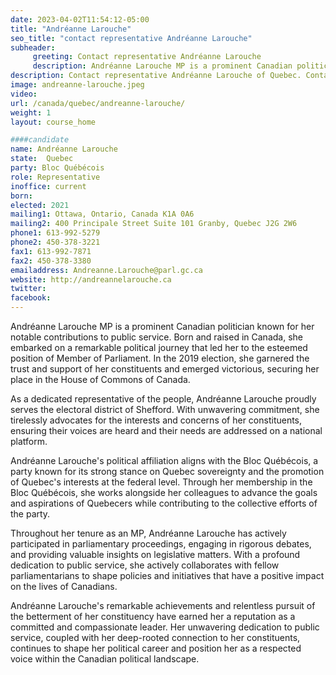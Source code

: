 ```yaml
---
date: 2023-04-02T11:54:12-05:00
title: "Andréanne Larouche"
seo_title: "contact representative Andréanne Larouche"
subheader:
     greeting: Contact representative Andréanne Larouche
     description: Andréanne Larouche MP is a prominent Canadian politician known for her notable contributions to public service.
description: Contact representative Andréanne Larouche of Quebec. Contact information for Andréanne Larouche includes email address, phone number, and mailing address.
image: andreanne-larouche.jpeg
video:
url: /canada/quebec/andreanne-larouche/
weight: 1
layout: course_home

####candidate
name: Andréanne Larouche
state:	Quebec
party: Bloc Québécois
role: Representative
inoffice: current
born:
elected: 2021
mailing1: Ottawa, Ontario, Canada K1A 0A6
mailing2: 400 Principale Street Suite 101 Granby, Quebec J2G 2W6
phone1: 613-992-5279
phone2: 450-378-3221
fax1: 613-992-7871
fax2: 450-378-3380
emailaddress: Andreanne.Larouche@parl.gc.ca
website: http://andreannelarouche.ca
twitter:
facebook:
---
```


Andréanne Larouche MP is a prominent Canadian politician known for her notable contributions to public service. Born and raised in Canada, she embarked on a remarkable political journey that led her to the esteemed position of Member of Parliament. In the 2019 election, she garnered the trust and support of her constituents and emerged victorious, securing her place in the House of Commons of Canada.

As a dedicated representative of the people, Andréanne Larouche proudly serves the electoral district of Shefford. With unwavering commitment, she tirelessly advocates for the interests and concerns of her constituents, ensuring their voices are heard and their needs are addressed on a national platform.

Andréanne Larouche's political affiliation aligns with the Bloc Québécois, a party known for its strong stance on Quebec sovereignty and the promotion of Quebec's interests at the federal level. Through her membership in the Bloc Québécois, she works alongside her colleagues to advance the goals and aspirations of Quebecers while contributing to the collective efforts of the party.

Throughout her tenure as an MP, Andréanne Larouche has actively participated in parliamentary proceedings, engaging in rigorous debates, and providing valuable insights on legislative matters. With a profound dedication to public service, she actively collaborates with fellow parliamentarians to shape policies and initiatives that have a positive impact on the lives of Canadians.

Andréanne Larouche's remarkable achievements and relentless pursuit of the betterment of her constituency have earned her a reputation as a committed and compassionate leader. Her unwavering dedication to public service, coupled with her deep-rooted connection to her constituents, continues to shape her political career and position her as a respected voice within the Canadian political landscape.
